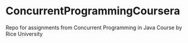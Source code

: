 # ConcurrentProgrammingCoursera
Repo for assignments from Concurrent Programming in Java Course by Rice University 

